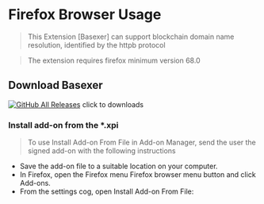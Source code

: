 # Firefox Browser Usage

> This Extension [Basexer] can support blockchain domain name resolution, identified by the httpb protocol

>The extension requires firefox minimum version 68.0 

## Download Basexer 

[![GitHub All Releases](https://img.shields.io/github/downloads/BASChain/httpb-plugin/total?color=%23cc33ff&label=Download&style=for-the-badge)](https://github.com/BASChain/httpb-plugin/releases/latest) click to downloads

###  Install add-on from the *.xpi

> To use Install Add-on From File in Add-on Manager, send the user the signed add-on with the following instructions

  - Save the add-on file to a suitable location on your computer.
  - In Firefox, open the Firefox menu Firefox browser menu button and click Add-ons.
  - From the settings cog, open Install Add-on From File: